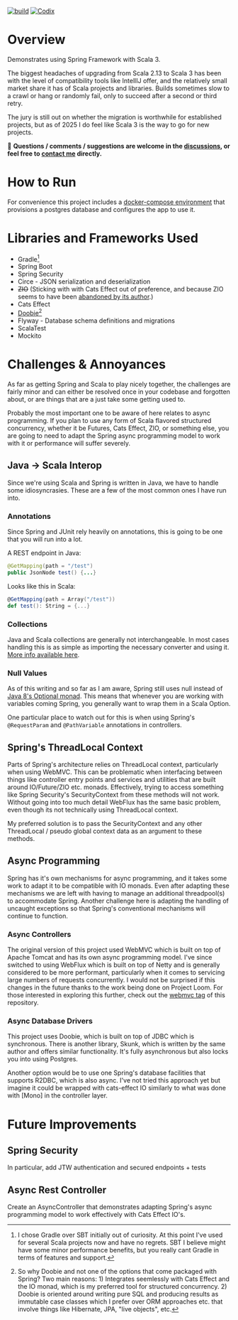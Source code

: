 [![build](https://github.com/halfhp/ScalaSpringExperiment/actions/workflows/build.yml/badge.svg)](https://github.com/halfhp/ScalaSpringExperiment/actions/workflows/build.yml)
[![Codix](https://codix.io/gh/badge/halfhp/ScalaSpringExperiment)](https://codix.io/gh/repo/halfhp/ScalaSpringExperiment)
# Overview
Demonstrates using Spring Framework with Scala 3.

The biggest headaches of upgrading from Scala 2.13 to Scala 3 has been with the level of compatibility tools like IntellIJ offer, and the relatively small market share
it has of Scala projects and libraries. Builds sometimes slow to a crawl or hang or randomly fail, only to succeed after a second or third retry.

The jury is still out on whether the migration is worthwhile for established projects, but
as of 2025 I do feel like Scala 3 is the way to go for new projects.

:speech_balloon: **Questions / comments / suggestions are welcome in the [discussions](https://github.com/halfhp/ScalaSpringExperiment/discussions), or feel free to [contact me](mailto:halfhp@gmail.com) directly.**

# How to Run
For convenience this project includes a [docker-compose environment](docker-compose.yml) that provisions a postgres database and configures
the app to use it.

# Libraries and Frameworks Used

* Gradle[^1]
* Spring Boot
* Spring Security
* Circe - JSON serialization and deserialization
* ~~ZIO~~ (Sticking with with Cats Effect out of preference, and because ZIO seems to have been [abandoned by its author](https://degoes.net/articles/splendid-scala-journey).)
* Cats Effect
* [Doobie](https://github.com/typelevel/doobie)[^2]
* Flyway - Database schema definitions and migrations
* ScalaTest
* Mockito

[^1]: I chose Gradle over SBT initially out of curiosity.  At this point I've used for several Scala projects now and have no regrets.
SBT I believe might have some minor performance benefits, but you really cant Gradle in terms of features and support.

[^2]: So why Doobie and not one of the options that come packaged with Spring?  Two main reasons: 1) Integrates seemlessly with Cats Effect and the IO monad, which is my
preferred tool for structured concurrency.  2) Doobie is oriented around writing pure SQL and producing results as immutable case classes which I prefer over ORM approaches etc. that involve things like Hibernate, JPA, "live objects", etc.

# Challenges & Annoyances
As far as getting Spring and Scala to play nicely together, the challenges are fairly minor and can either be resolved
once in your codebase and forgotten about, or are things that are a just take some getting used to.

Probably the most important one to be aware of here relates to async programming.  If you plan to use any form of Scala flavored structured concurrency,
whether it be Futures, Cats Effect, ZIO, or something else, you are going to need to adapt the Spring async programming model to work with it or 
performance will suffer severely.

## Java -> Scala Interop
Since we're using Scala and Spring is written in Java, we have to handle some idiosyncrasies.  These are a few of the most
common ones I have run into.

### Annotations
Since Spring and JUnit rely heavily on annotations, this is going to be one that you will run into a lot.

A REST endpoint in Java:
```java
@GetMapping(path = "/test")
public JsonNode test() {...}
```

Looks like this in Scala:
```scala
@GetMapping(path = Array("/test"))
def test(): String = {...}
```

### Collections
Java and Scala collections are generally not interchangeable.  In most cases handling this is as simple
as importing the necessary converter and using it.  [More info available here](https://docs.scala-lang.org/overviews/collections/conversions-between-java-and-scala-collections.html).

### Null Values
As of this writing and so far as I am aware, Spring still uses null instead of [Java 8's Optional monad](https://docs.oracle.com/javase/8/docs/api/java/util/Optional.html).
This means that whenever you are working with variables coming Spring, you generally want to wrap them in a Scala Option.

One particular place to watch out for this is when using Spring's `@RequestParam` and `@PathVariable` annotations in controllers.

## Spring's ThreadLocal Context
Parts of Spring's architecture relies on ThreadLocal context, particularly when using WebMVC.
This can be problematic when interfacing between things like controller entry points and services and utilities that are built
around IO/Future/ZIO etc. monads.  Effectively, trying to access something like Spring Security's SecurityContext from these methods
will not work.  Without going into too much detail WebFlux has the same basic problem, even though its not technically using ThreadLocal context.

My preferred solution is to pass the SecurityContext and any other ThreadLocal / pseudo global context data as an argument to
these methods.

## Async Programming 
Spring has it's own mechanisms for async programming, and it takes some work to adapt it to be compatible with IO monads.
Even after adapting these mechanisms we are left with having to manage an additional threadpool(s) to accommodate Spring.
Another challenge here is adapting the handling of uncaught exceptions so that Spring's conventional mechanisms will 
continue to function.

### Async Controllers
The original version of this project used WebMVC which is built on top of Apache Tomcat and has its own async programming model.
I've since switched to using WebFlux which is built on top of Netty and is generally considered to be more performant, particularly
when it comes to servicing large numbers of requests concurrently.  I would not be surprised if this changes in the future
thanks to the work being done on Project Loom.  For those interested in exploring this further, check out the [webmvc tag](https://github.com/halfhp/ScalaSpringExperiment/releases/tag/webmvc)
of this repository.

### Async Database Drivers
This project uses Doobie, which is built on top of JDBC which is synchronous.  There is another library, Skunk, which is written
by the same author and offers similar functionality.  It's fully asynchronous but also locks you into using Postgres.

Another option would be to use one Spring's database facilities that supports R2DBC, which is also async.  I've not tried this approach
yet but imagine it could be wrapped with cats-effect IO similarly to what was done with [Mono] in the controller layer.

# Future Improvements
## Spring Security
In particular, add JTW authentication and secured endpoints + tests

## Async Rest Controller
Create an AsyncController that demonstrates adapting Spring's async programming model
to work effectively with Cats Effect IO's.





